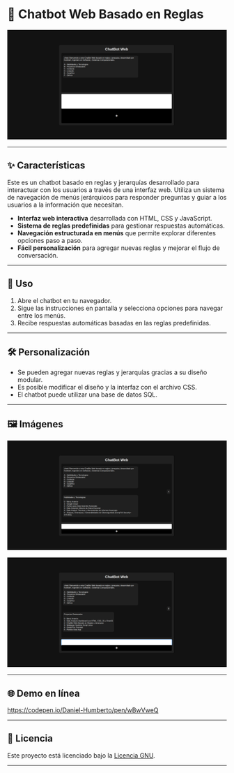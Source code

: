 # 🤖 Chatbot Web Basado en Reglas
![Imagen 1](Imagenes/1.png)

---

## ✨ Características
Este es un chatbot basado en reglas y jerarquías desarrollado para interactuar con los usuarios a través de una interfaz web. Utiliza un sistema de navegación de menús jerárquicos para responder preguntas y guiar a los usuarios a la información que necesitan.

- **Interfaz web interactiva** desarrollada con HTML, CSS y JavaScript.
- **Sistema de reglas predefinidas** para gestionar respuestas automáticas.
- **Navegación estructurada en menús** que permite explorar diferentes opciones paso a paso.
- **Fácil personalización** para agregar nuevas reglas y mejorar el flujo de conversación.

---

## 🧭 Uso
1. Abre el chatbot en tu navegador.
2. Sigue las instrucciones en pantalla y selecciona opciones para navegar entre los menús.
3. Recibe respuestas automáticas basadas en las reglas predefinidas.

---

## 🛠️ Personalización
- Se pueden agregar nuevas reglas y jerarquías gracias a su diseño modular.
- Es posible modificar el diseño y la interfaz con el archivo CSS.
- El chatbot puede utilizar una base de datos SQL.

---

## 🖼️ Imágenes

![Imagen 2](Imagenes/2.png)

![Imagen 3](Imagenes/3.png)

---

## 🌐 Demo en línea

https://codepen.io/Daniel-Humberto/pen/wBwVweQ

---

## 📝 Licencia
Este proyecto está licenciado bajo la [Licencia GNU](LICENSE).

---
